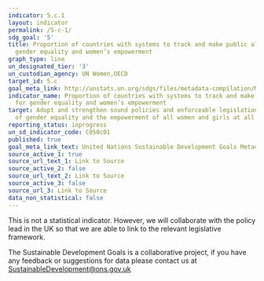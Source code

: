 ```yaml
---
indicator: 5.c.1
layout: indicator
permalink: /5-c-1/
sdg_goal: '5'
title: Proportion of countries with systems to track and make public allocations for
  gender equality and women’s empowerment
graph_type: line
un_designated_tier: '3'
un_custodian_agency: UN Women,OECD
target_id: 5.c
goal_meta_link: http://unstats.un.org/sdgs/files/metadata-compilation/Metadata-Goal-5.pdf
indicator_name: Proportion of countries with systems to track and make public allocations
  for gender equality and women’s empowerment
target: Adopt and strengthen sound policies and enforceable legislation for the promotion
  of gender equality and the empowerment of all women and girls at all levels
reporting_status: inprogress
un_sd_indicator_code: C050c01
published: true
goal_meta_link_text: United Nations Sustainable Development Goals Metadata (pdf 634kB)
source_active_1: true
source_url_text_1: Link to Source
source_active_2: false
source_url_text_2: Link to Source
source_active_3: false
source_url_3: Link to Source
data_non_statistical: false
---
```

This is not a statistical indicator. However, we will collaborate with the policy lead in the UK so that we are able to link to the relevant legislative framework.

The Sustainable Development Goals is a collaborative project, if you have any feedback or suggestions for data please contact us at <SustainableDevelopment@ons.gov.uk>  


